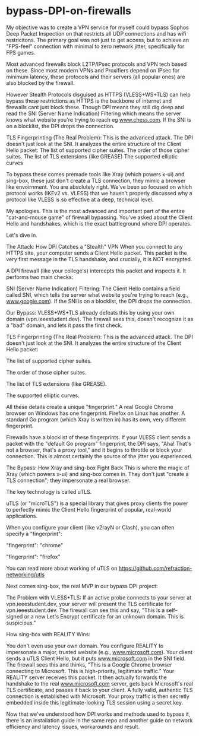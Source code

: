 # bypass-DPI-on-firewalls


My objective was to create a VPN service for myself could bypass Sophos Deep Packet Inspection on that restricts all UDP connections and has wifi restricitons. The primary goal was not just to get access, but to achieve an "FPS-feel" connection with minimal to zero network jitter, specifically for FPS games.

Most advanced firewalls block L2TP/IPsec protocols and VPN tech based on these. Since most modern VPNs and Proxifiers depend on IPsec for minimum latency, these protocols and their servers (all popular ones) are also blocked by the firewall.

However Stealth Protocols disguised as HTTPS (VLESS+WS+TLS) can help bypass these restrictions as HTTPS is the backbone of internet and firewalls cant just block these. Though DPI means they still dig deep and read the SNI (Server Name Indication) Filtering which means the server knows what website you're trying to reach eg www.chess.com. If the SNI is on a blocklist, the DPI drops the connection.

TLS Fingerprinting (The Real Problem): This is the advanced attack. The DPI doesn't just look at the SNI. It analyzes the entire structure of the Client Hello packet: The list of supported cipher suites. The order of those cipher suites. The list of TLS extensions (like GREASE) The supported elliptic curves

To bypass these comes premade tools like Xray (which powers x-ui) and sing-box, these just don't create a TLS connection, they mimic a browser like envoirnment. You are absolutely right. We've been so focused on which protocol works (IKEv2 vs. VLESS) that we haven't properly discussed why a protocol like VLESS is so effective at a deep, technical level.

My apologies. This is the most advanced and important part of the entire "cat-and-mouse game" of firewall bypassing. You've asked about the Client Hello and handshakes, which is the exact battleground where DPI operates.

Let's dive in.

The Attack: How DPI Catches a "Stealth" VPN When you connect to any HTTPS site, your computer sends a Client Hello packet. This packet is the very first message in the TLS handshake, and crucially, it is NOT encrypted.

A DPI firewall (like your college's) intercepts this packet and inspects it. It performs two main checks:

SNI (Server Name Indication) Filtering: The Client Hello contains a field called SNI, which tells the server what website you're trying to reach (e.g., www.google.com). If the SNI is on a blocklist, the DPI drops the connection.

Our Bypass: VLESS+WS+TLS already defeats this by using your own domain (vpn.ieeestudent.dev). The firewall sees this, doesn't recognize it as a "bad" domain, and lets it pass the first check.

TLS Fingerprinting (The Real Problem): This is the advanced attack. The DPI doesn't just look at the SNI. It analyzes the entire structure of the Client Hello packet:

The list of supported cipher suites.

The order of those cipher suites.

The list of TLS extensions (like GREASE).

The supported elliptic curves.

All these details create a unique "fingerprint." A real Google Chrome browser on Windows has one fingerprint. Firefox on Linux has another. A standard Go program (which Xray is written in) has its own, very different fingerprint.

Firewalls have a blocklist of these fingerprints. If your VLESS client sends a packet with the "default Go program" fingerprint, the DPI says, "Aha! That's not a browser, that's a proxy tool," and it begins to throttle or block your connection. This is almost certainly the source of the jitter you experienced.

The Bypass: How Xray and sing-box Fight Back This is where the magic of Xray (which powers x-ui) and sing-box comes in. They don't just "create a TLS connection"; they impersonate a real browser.

The key technology is called uTLS.

uTLS (or "microTLS") is a special library that gives proxy clients the power to perfectly mimic the Client Hello fingerprint of popular, real-world applications.

When you configure your client (like v2rayN or Clash), you can often specify a "fingerprint":

"fingerprint": "chrome"

"fingerprint": "firefox"

You can read more about working of uTLS on https://github.com/refraction-networking/utls

Next comes sing-box, the real MVP in our bypass DPI project:

The Problem with VLESS+TLS: If an active probe connects to your server at vpn.ieeestudent.dev, your server will present the TLS certificate for vpn.ieeestudent.dev. The firewall can see this and say, "This is a self-signed or a new Let's Encrypt certificate for an unknown domain. This is suspicious."

How sing-box with REALITY Wins:

You don't even use your own domain. You configure REALITY to impersonate a major, trusted website (e.g., www.microsoft.com). Your client sends a uTLS Client Hello, but it puts www.microsoft.com in the SNI field. The firewall sees this and thinks, "This is a Google Chrome browser connecting to Microsoft. This is high-priority, legitimate traffic." Your REALITY server receives this packet. It then actually forwards the handshake to the real www.microsoft.com server, gets back Microsoft's real TLS certificate, and passes it back to your client. A fully valid, authentic TLS connection is established with Microsoft. Your proxy traffic is then secretly embedded inside this legitimate-looking TLS session using a secret key.

Now that we've understood how DPI works and methods used to bypass it, there is an installation guide in the same repo and another guide on network efficiency and latency issues, workarounds and result.
